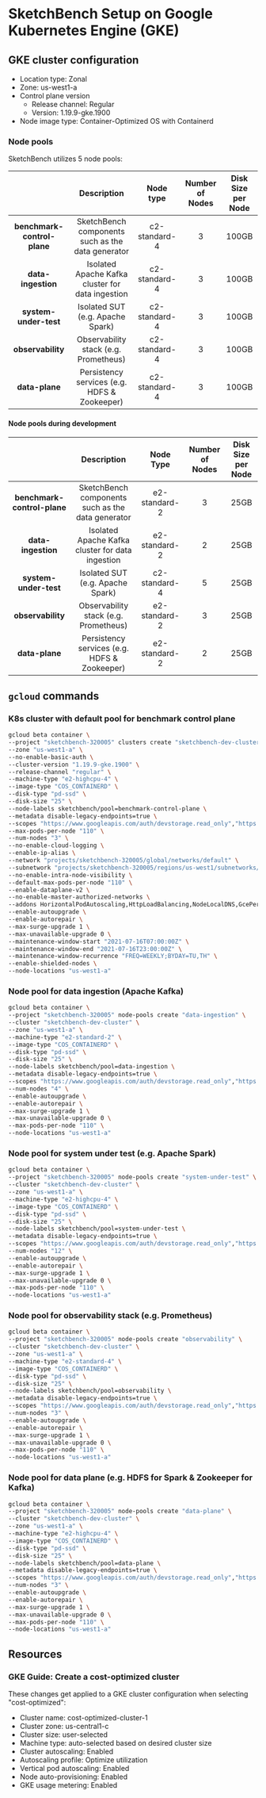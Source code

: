 # SketchBench Setup on Google Kubernetes Engine (GKE)

## GKE cluster configuration

- Location type: Zonal
- Zone: us-west1-a
- Control plane version
  - Release channel: Regular
  - Version: 1.19.9-gke.1900
- Node image type: Container-Optimized OS with Containerd

### Node pools

SketchBench utilizes 5 node pools:

|                             |                    Description                    |   Node type   | Number of Nodes | Disk Size per Node |
|:---------------------------:|:-------------------------------------------------:|:-------------:|:---------------:|:------------------:|
| **benchmark-control-plane** | SketchBench components such as the data generator | c2-standard-4 |        3        |        100GB       |
| **data-ingestion**          |  Isolated Apache Kafka cluster for data ingestion | c2-standard-4 |        3        |        100GB       |
| **system-under-test**       |          Isolated SUT (e.g. Apache Spark)         | c2-standard-4 |        3        |        100GB       |
| **observability**           |       Observability stack (e.g. Prometheus)       | c2-standard-4 |        3        |        100GB       |
| **data-plane**              |    Persistency services (e.g. HDFS & Zookeeper)   | c2-standard-4 |        3        |        100GB       |

#### Node pools during development

|                             |                    Description                    |   Node Type   | Number of Nodes | Disk Size per Node |
|:---------------------------:|:-------------------------------------------------:|:-------------:|:---------------:|:------------------:|
| **benchmark-control-plane** | SketchBench components such as the data generator | e2-standard-2 |        3        |        25GB        |
| **data-ingestion**          |  Isolated Apache Kafka cluster for data ingestion | e2-standard-2 |        2        |        25GB        |
| **system-under-test**       |          Isolated SUT (e.g. Apache Spark)         | c2-standard-4 |        5        |        25GB        |
| **observability**           |       Observability stack (e.g. Prometheus)       | e2-standard-2 |        3        |        25GB        |
| **data-plane**              |    Persistency services (e.g. HDFS & Zookeeper)   | e2-standard-2 |        2        |        25GB        |

## `gcloud` commands

### K8s cluster with default pool for benchmark control plane

```bash
gcloud beta container \
--project "sketchbench-320005" clusters create "sketchbench-dev-cluster" \
--zone "us-west1-a" \
--no-enable-basic-auth \
--cluster-version "1.19.9-gke.1900" \
--release-channel "regular" \
--machine-type "e2-highcpu-4" \
--image-type "COS_CONTAINERD" \
--disk-type "pd-ssd" \
--disk-size "25" \
--node-labels sketchbench/pool=benchmark-control-plane \
--metadata disable-legacy-endpoints=true \
--scopes "https://www.googleapis.com/auth/devstorage.read_only","https://www.googleapis.com/auth/logging.write","https://www.googleapis.com/auth/monitoring","https://www.googleapis.com/auth/servicecontrol","https://www.googleapis.com/auth/service.management.readonly","https://www.googleapis.com/auth/trace.append" \
--max-pods-per-node "110" \
--num-nodes "3" \
--no-enable-cloud-logging \
--enable-ip-alias \
--network "projects/sketchbench-320005/global/networks/default" \
--subnetwork "projects/sketchbench-320005/regions/us-west1/subnetworks/default" \
--no-enable-intra-node-visibility \
--default-max-pods-per-node "110" \
--enable-dataplane-v2 \
--no-enable-master-authorized-networks \
--addons HorizontalPodAutoscaling,HttpLoadBalancing,NodeLocalDNS,GcePersistentDiskCsiDriver \
--enable-autoupgrade \
--enable-autorepair \
--max-surge-upgrade 1 \
--max-unavailable-upgrade 0 \
--maintenance-window-start "2021-07-16T07:00:00Z" \
--maintenance-window-end "2021-07-16T23:00:00Z" \
--maintenance-window-recurrence "FREQ=WEEKLY;BYDAY=TU,TH" \
--enable-shielded-nodes \
--node-locations "us-west1-a"
```

### Node pool for data ingestion (Apache Kafka)

```bash
gcloud beta container \
--project "sketchbench-320005" node-pools create "data-ingestion" \
--cluster "sketchbench-dev-cluster" \
--zone "us-west1-a" \
--machine-type "e2-standard-2" \
--image-type "COS_CONTAINERD" \
--disk-type "pd-ssd" \
--disk-size "25" \
--node-labels sketchbench/pool=data-ingestion \
--metadata disable-legacy-endpoints=true \
--scopes "https://www.googleapis.com/auth/devstorage.read_only","https://www.googleapis.com/auth/logging.write","https://www.googleapis.com/auth/monitoring","https://www.googleapis.com/auth/servicecontrol","https://www.googleapis.com/auth/service.management.readonly","https://www.googleapis.com/auth/trace.append" \
--num-nodes "4" \
--enable-autoupgrade \
--enable-autorepair \
--max-surge-upgrade 1 \
--max-unavailable-upgrade 0 \
--max-pods-per-node "110" \
--node-locations "us-west1-a"
```

### Node pool for system under test (e.g. Apache Spark)

```bash
gcloud beta container \
--project "sketchbench-320005" node-pools create "system-under-test" \
--cluster "sketchbench-dev-cluster" \
--zone "us-west1-a" \
--machine-type "e2-highcpu-4" \
--image-type "COS_CONTAINERD" \
--disk-type "pd-ssd" \
--disk-size "25" \
--node-labels sketchbench/pool=system-under-test \
--metadata disable-legacy-endpoints=true \
--scopes "https://www.googleapis.com/auth/devstorage.read_only","https://www.googleapis.com/auth/logging.write","https://www.googleapis.com/auth/monitoring","https://www.googleapis.com/auth/servicecontrol","https://www.googleapis.com/auth/service.management.readonly","https://www.googleapis.com/auth/trace.append" \
--num-nodes "12" \
--enable-autoupgrade \
--enable-autorepair \
--max-surge-upgrade 1 \
--max-unavailable-upgrade 0 \
--max-pods-per-node "110" \
--node-locations "us-west1-a"
```

### Node pool for observability stack (e.g. Prometheus)

```bash
gcloud beta container \
--project "sketchbench-320005" node-pools create "observability" \
--cluster "sketchbench-dev-cluster" \
--zone "us-west1-a" \
--machine-type "e2-standard-4" \
--image-type "COS_CONTAINERD" \
--disk-type "pd-ssd" \
--disk-size "25" \
--node-labels sketchbench/pool=observability \
--metadata disable-legacy-endpoints=true \
--scopes "https://www.googleapis.com/auth/devstorage.read_only","https://www.googleapis.com/auth/logging.write","https://www.googleapis.com/auth/monitoring","https://www.googleapis.com/auth/servicecontrol","https://www.googleapis.com/auth/service.management.readonly","https://www.googleapis.com/auth/trace.append" \
--num-nodes "3" \
--enable-autoupgrade \
--enable-autorepair \
--max-surge-upgrade 1 \
--max-unavailable-upgrade 0 \
--max-pods-per-node "110" \
--node-locations "us-west1-a"
```

### Node pool for data plane (e.g. HDFS for Spark & Zookeeper for Kafka)

```bash
gcloud beta container \
--project "sketchbench-320005" node-pools create "data-plane" \
--cluster "sketchbench-dev-cluster" \
--zone "us-west1-a" \
--machine-type "e2-highcpu-4" \
--image-type "COS_CONTAINERD" \
--disk-type "pd-ssd" \
--disk-size "25" \
--node-labels sketchbench/pool=data-plane \
--metadata disable-legacy-endpoints=true \
--scopes "https://www.googleapis.com/auth/devstorage.read_only","https://www.googleapis.com/auth/logging.write","https://www.googleapis.com/auth/monitoring","https://www.googleapis.com/auth/servicecontrol","https://www.googleapis.com/auth/service.management.readonly","https://www.googleapis.com/auth/trace.append" \
--num-nodes "3" \
--enable-autoupgrade \
--enable-autorepair \
--max-surge-upgrade 1 \
--max-unavailable-upgrade 0 \
--max-pods-per-node "110" \
--node-locations "us-west1-a"
```

## Resources

### GKE Guide: Create a cost-optimized cluster

These changes get applied to a GKE cluster configuration when selecting "cost-optimized":

- Cluster name: cost-optimized-cluster-1
- Cluster zone: us-central1-c
- Cluster size: user-selected
- Machine type: auto-selected based on desired cluster size
- Cluster autoscaling: Enabled
- Autoscaling profile: Optimize utilization
- Vertical pod autoscaling: Enabled
- Node auto-provisioning: Enabled
- GKE usage metering: Enabled
